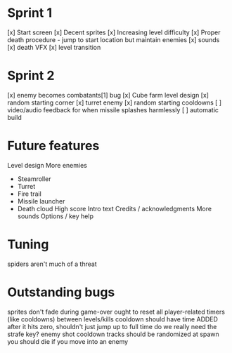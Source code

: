 # Sprint 1

[x] Start screen
[x] Decent sprites
[x] Increasing level difficulty
[x] Proper death procedure - jump to start location but maintain enemies
[x] sounds
[x] death VFX
[x] level transition

# Sprint 2

[x] enemy becomes combatants[1] bug
[x] Cube farm level design
[x] random starting corner
[x] turret enemy
[x] random starting cooldowns
[ ] video/audio feedback for when missile splashes harmlessly
[ ] automatic build

# Future features

Level design
More enemies
- Steamroller
- Turret
- Fire trail
- Missile launcher
- Death cloud
High score
Intro text
Credits / acknowledgments
More sounds
Options / key help

# Tuning

spiders aren't much of a threat

# Outstanding bugs

sprites don't fade during game-over
ought to reset all player-related timers (like cooldowns) between levels/kills
cooldown should have time ADDED after it hits zero, shouldn't just jump up to full time
do we really need the strafe key?
enemy shot cooldown tracks should be randomized at spawn
you should die if you move into an enemy

